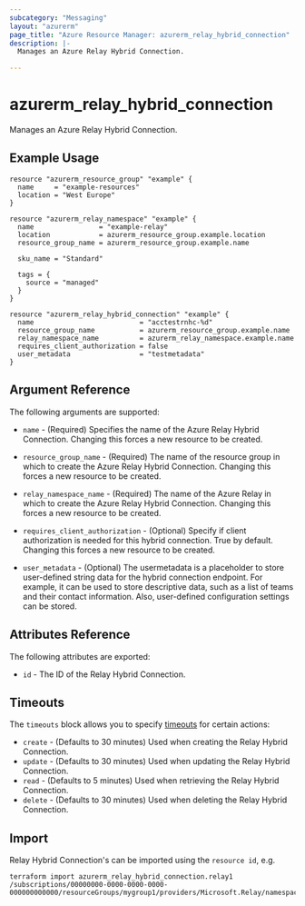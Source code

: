```yaml
---
subcategory: "Messaging"
layout: "azurerm"
page_title: "Azure Resource Manager: azurerm_relay_hybrid_connection"
description: |-
  Manages an Azure Relay Hybrid Connection.

---
```


# azurerm_relay_hybrid_connection

Manages an Azure Relay Hybrid Connection.

## Example Usage

```hcl
resource "azurerm_resource_group" "example" {
  name     = "example-resources"
  location = "West Europe"
}

resource "azurerm_relay_namespace" "example" {
  name                = "example-relay"
  location            = azurerm_resource_group.example.location
  resource_group_name = azurerm_resource_group.example.name

  sku_name = "Standard"

  tags = {
    source = "managed"
  }
}

resource "azurerm_relay_hybrid_connection" "example" {
  name                          = "acctestrnhc-%d"
  resource_group_name           = azurerm_resource_group.example.name
  relay_namespace_name          = azurerm_relay_namespace.example.name
  requires_client_authorization = false
  user_metadata                 = "testmetadata"
}
```

## Argument Reference

The following arguments are supported:

* `name` - (Required) Specifies the name of the Azure Relay Hybrid Connection. Changing this forces a new resource to be created.

* `resource_group_name` - (Required) The name of the resource group in which to create the Azure Relay Hybrid Connection. Changing this forces a new resource to be created.

* `relay_namespace_name` - (Required) The name of the Azure Relay in which to create the Azure Relay Hybrid Connection. Changing this forces a new resource to be created.

* `requires_client_authorization` - (Optional) Specify if client authorization is needed for this hybrid connection. True by default. Changing this forces a new resource to be created.

* `user_metadata` - (Optional) The usermetadata is a placeholder to store user-defined string data for the hybrid connection endpoint. For example, it can be used to store descriptive data, such as a list of teams and their contact information. Also, user-defined configuration settings can be stored.

## Attributes Reference

The following attributes are exported:

* `id` - The ID of the Relay Hybrid Connection.

## Timeouts

The `timeouts` block allows you to specify [timeouts](https://www.terraform.io/language/resources/syntax#operation-timeouts) for certain actions:

* `create` - (Defaults to 30 minutes) Used when creating the Relay Hybrid Connection.
* `update` - (Defaults to 30 minutes) Used when updating the Relay Hybrid Connection.
* `read` - (Defaults to 5 minutes) Used when retrieving the Relay Hybrid Connection.
* `delete` - (Defaults to 30 minutes) Used when deleting the Relay Hybrid Connection.

## Import

Relay Hybrid Connection's can be imported using the `resource id`, e.g.

```shell
terraform import azurerm_relay_hybrid_connection.relay1 /subscriptions/00000000-0000-0000-0000-000000000000/resourceGroups/mygroup1/providers/Microsoft.Relay/namespaces/relay1/hybridConnections/hconn1
```
